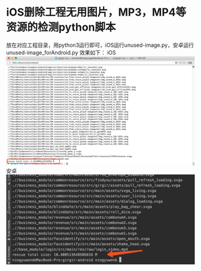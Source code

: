 # iOS删除工程无用图片，MP3，MP4等资源的检测python脚本

放在对应工程目录，用python3运行即可，iOS运行unused-image.py，安卓运行unused-image_forAndroid.py
效果如下：
iOS
![image](https://github.com/elmaLin/checkUnuseResource/blob/master/ios.png) 
安卓
![image](https://github.com/elmaLin/checkUnuseResource/blob/master/android.png ) 
